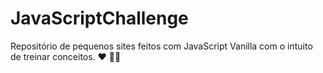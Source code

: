 # JavaScriptChallenge
Repositório de pequenos sites feitos com JavaScript Vanilla com o intuito de treinar conceitos. ♥ 👩‍💻
